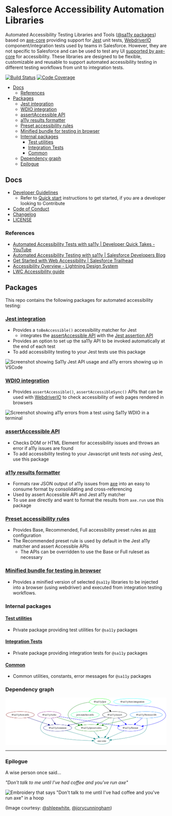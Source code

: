 # Salesforce Accessibility Automation Libraries

Automated Accessibility Testing Libraries and Tools ([@sa11y packages](https://www.npmjs.com/org/sa11y)) based on [axe-core][axe] providing support for [Jest](#jest-integration) unit tests, [WebdriverIO](#wdio-integration) component/integration tests used by teams in Salesforce. However, they are not specific to Salesforce and can be used to test any UI [supported by axe-core](https://github.com/dequelabs/axe-core#supported-browsers) for accessibility. These libraries are designed to be flexible, customizable and reusable to support automated accessibility testing in different testing workflows from unit to integration tests.

[![Build Status](https://circleci.com/gh/salesforce/sa11y.svg?style=svg)](https://app.circleci.com/pipelines/github/salesforce/sa11y?branch=master)
[![Code Coverage](https://codecov.io/gh/salesforce/sa11y/branch/master/graph/badge.svg)](https://codecov.io/gh/salesforce/sa11y)

<!-- Temp disabling code cov badge due to https://github.com/salesforce/sa11y/issues/14
     Re-enable with a code cov service that works with CircleCi -->
<!-- ![Code coverage](https://github.com/salesforce/sa11y/workflows/Code%20coverage/badge.svg) -->

<!-- START doctoc generated TOC please keep comment here to allow auto update -->
<!-- DON'T EDIT THIS SECTION, INSTEAD RE-RUN doctoc TO UPDATE -->


- [Docs](#docs)
  - [References](#references)
- [Packages](#packages)
  - [Jest integration](#jest-integration)
  - [WDIO integration](#wdio-integration)
  - [assertAccessible API](#assertaccessible-api)
  - [a11y results formatter](#a11y-results-formatter)
  - [Preset accessibility rules](#preset-accessibility-rules)
  - [Minified bundle for testing in browser](#minified-bundle-for-testing-in-browser)
  - [Internal packages](#internal-packages)
    - [Test utilities](#test-utilities)
    - [Integration Tests](#integration-tests)
    - [Common](#common)
  - [Dependency graph](#dependency-graph)
  - [Epilogue](#epilogue)

<!-- END doctoc generated TOC please keep comment here to allow auto update -->

## Docs

-   [Developer Guidelines](./CONTRIBUTING.md)
    -   Refer to [Quick start](./CONTRIBUTING.md#quick-start) instructions to get started, if you are a developer looking to Contribute
-   [Code of Conduct](./CODE_OF_CONDUCT.md)
-   [Changelog](./CHANGELOG.md)
-   [LICENSE](./LICENSE.txt)

### References

-   [Automated Accessibility Tests with sa11y | Developer Quick Takes - YouTube](https://www.youtube.com/watch?v=ScqZisOBbUM&list=PLgIMQe2PKPSJdFGHjGpjd1FbCsOqq5H8t&index=21)
-   [Automated Accessibility Testing with sa11y | Salesforce Developers Blog](https://developer.salesforce.com/blogs/2020/10/automated-accessibility-testing-with-sa11y.html)
-   [Get Started with Web Accessibility | Salesforce Trailhead](https://trailhead.salesforce.com/en/content/learn/trails/get-started-with-web-accessibility)
-   [Accessibility Overview - Lightning Design System](https://www.lightningdesignsystem.com/accessibility/overview/)
-   [LWC Accessibility guide](https://lwc.dev/guide/accessibility)

## Packages

This repo contains the following packages for automated accessibility testing:

### [Jest integration](./packages/jest/README.md)

-   Provides a `toBeAccessible()` accessibility matcher for Jest
    -   integrates the [assertAccessible API](./packages/assert/README.md) with the [Jest assertion API](https://jestjs.io/docs/en/using-matchers)
-   Provides an option to set up the sa11y API to be invoked automatically at the end of each test
-   To add accessibility testing to your Jest tests use this package

![Screenshot showing Sa11y Jest API usage and a11y errors showing up in VSCode](https://github.com/salesforce/sa11y/blob/media/screenshot/jest.png?raw=true)

### [WDIO integration](./packages/wdio/README.md)

-   Provides `assertAccessible()`, `assertAccessibleSync()` APIs that can be used with [WebdriverIO](https://webdriver.io/) to check accessibility of web pages rendered in browsers

![Screenshot showing a11y errors from a test using Sa11y WDIO in a terminal](https://github.com/salesforce/sa11y/blob/media/screenshot/wdio.png?raw=true)

### [assertAccessible API](./packages/assert/README.md)

-   Checks DOM or HTML Element for accessibility issues and throws an error if a11y issues are found
-   To add accessibility testing to your Javascript unit tests _not_ using Jest, use this package

### [a11y results formatter](./packages/format/README.md)

-   Formats raw JSON output of a11y issues from [axe] into an easy to consume format by consolidating and cross-referencing
-   Used by assert Accessible API and Jest a11y matcher
-   To use axe directly and want to format the results from `axe.run` use this package

### [Preset accessibility rules](./packages/preset-rules/README.md)

-   Provides Base, Recommended, Full accessibility preset rules as [axe] configuration
-   The Recommended preset rule is used by default in the Jest a11y matcher and assert Accessible APIs
    -   The APIs can be overridden to use the Base or Full ruleset as necessary

### [Minified bundle for testing in browser](./packages/browser-lib/README.md)

-   Provides a minified version of selected `@sa11y` libraries to be injected into a browser (using webdriver) and executed from integration testing workflows.

### Internal packages

#### [Test utilities](./packages/test-utils/README.md)

-   Private package providing test utilities for `@sa11y` packages

#### [Integration Tests](./packages/test-integration/README.md)

-   Private package providing integration tests for `@sa11y` packages

#### [Common](./packages/common/README.md)

-   Common utilities, constants, error messages for `@sa11y` packages

### Dependency graph

![Dependency graph of sa11y packages](docs/sa11y_dependency_graph.svg)

---

### Epilogue

A wise person once said…

<!-- cSpell:disable -->

_"Don't talk to me until I've had coffee and you've run axe"_

![Embroidery that says "Don't talk to me until I've had coffee and you've run axe" in a hoop](https://github.com/salesforce/sa11y/blob/media/axe_embroidery.jpeg?raw=true)

(Image courtesy: [@shleewhite](https://github.com/shleewhite), [@jorycunningham](https://github.com/jorycunningham))

<!-- cSpell:enable -->

[axe]: https://github.com/dequelabs/axe-core
